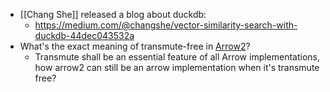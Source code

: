 - [[Chang She]] released a blog about duckdb:
	- https://medium.com/@changshe/vector-similarity-search-with-duckdb-44dec043532a
- What's the exact meaning of transmute-free in [Arrow2](https://github.com/jorgecarleitao/arrow2)?
	- Transmute shall be an essential feature of all Arrow implementations, how arrow2 can still be an arrow implementation when it's transmute free?